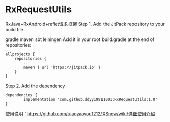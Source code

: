 # RxRequestUtils
RxJava+RxAndroid+refiet请求框架
Step 1. Add the JitPack repository to your build file

gradle
maven
sbt
leiningen
Add it in your root build.gradle at the end of repositories:

	allprojects {
		repositories {
			...
			maven { url 'https://jitpack.io' }
		}
	}
Step 2. Add the dependency

	dependencies {
	        implementation 'com.github.ddyy19911001:RxRequestUtils:1.0'
	}

使用说明：https://github.com/xiaoyaoyou1212/XSnow/wiki/详细使用介绍
